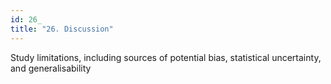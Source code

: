```yaml
---
id: 26_
title: "26. Discussion"
---
```

Study limitations, including sources of potential bias, statistical uncertainty, and generalisability